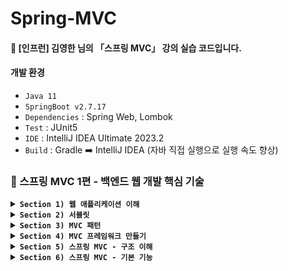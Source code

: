 # Spring-MVC
#### 📣 [인프런] 김영한 님의 「스프링 MVC」 강의 실습 코드입니다.

#### 개발 환경
* `Java 11`
* `SpringBoot v2.7.17`
* `Dependencies` : Spring Web, Lombok
* `Test` : JUnit5
* `IDE` : IntelliJ IDEA Ultimate 2023.2
* `Build` : Gradle ➡️ IntelliJ IDEA (자바 직접 실행으로 실행 속도 향상)

### 🍃 스프링 MVC 1편 - 백엔드 웹 개발 핵심 기술

<details>

**<summary> `Section 1) 웹 애플리케이션 이해` </summary>**
   
* `웹 서버 (Web Server)` : http 프로토콜로 서로 데이터를 주고 받을 수 있고, 정적 데이터 및 기타 부가 기능 제공
* `웹 애플리케이션 서버 (WAS - Web Application Server)` : `웹 서버` 기능 + 프로그램 코드를 실행하여 애플리케이션 로직 수행
* `웹 시스템 구성 - WEB, WAS, DB`
  * `WEB` : 정적 리소스 처리, 애플리케이션 로직 같은 동적인 처리가 필요하면 `WAS`에 요청 위임
  * `WAS` : 중요한 애플리케이션 로직 처리 전담
  * `WAS`, `DB` 장애시, `WEB` 서버는 오류 화면 제공
 
  * `서블릿 (Servlet)` : 클라이언트의 요청을 처리하고, 그 결과를 반환하는 Servlet 클래스의 구현 규칙을 지킨 자바 기반 웹 프로그래밍 기술 (➡️ 웹 요청과 응답의 흐름을 간단한 메서드 호출만으로 체계적으로 다룰 수 있게 해줌)
  * `서블릿 컨테이너 (Servlet Container)` : 구현되어 있는 Servlet 클래스의 규칙에 맞게 서블릿을 담고 관리해주는 컨테이너
    * 웹 서버와의 통신 지원
    * 서블릿 생명주기 관리
    * 서블릿 객체 **싱글톤으로 관리** (⚠️ **공유 변수 사용 주의**)
    * 멀티 스레드 지원 및 관리
      * `스레드` : 프로세스 내에서 실제로 작업을 수행하는 주체로, 모든 프로세스는 한 개 이상의 스레드가 존재하여 작업 수행 (➡️ 멀티 스레드 프로세스 : 두 개 이상의 스레드를 가지는 프로세스)
      * 멀티 스레드에 대한 부분은 WAS가 처리 ➡️ 개발자 : 멀티 스레드 관련 코드 신경 ❌️
        #### 🤔 다중 요청이 들어올 경우, 어떻게 처리할 것인가?
        * `방법 1` 요청마다 스레드 생성
          #### [장점]
          * 동시 요청 처리 가능
          * 리소스(CPU, 메모리)가 허용할 때까지 처리 가능
          * 하나의 스레드가 지연되어도 나머지 스레드 정상 작동
          #### [단점]
          * 스레드 생성 및 Context Switching 비용 문제
          * 요청마다 스레드 생성으로 응답 속도 저하
          * 스레드 생성 제한 ❌️ (➡️ 고객 요청이 많이 올 경우, 서버 과부하)

        * **`방법 2`** ✔️ 스레드 풀
          #### [특징]
          * 요청마다 스레드 생성의 단점을 보완한 방법
          * 필요한 스레드를 스레드 풀에 보관하고 관리
          * 스레드 풀에 생성 가능한 스레드의 최대치 관리
          #### [사용]
          * 스레드가 필요하면, 이미 생성되어 있는 스레드를 스레드 풀에서 꺼내어 사용
          * 사용 종료시, 스레드 풀에 해당 스레드 반납
          #### 🤔 최대 스레드가 모두 사용중이여서 스레드 풀에 스레드가 없는 경우
          * 기다리는 요청을 거절하거나, 특정 숫자만큼만 대기할 수 있도록 설정
          #### [장점]
          * 스레드 생성 및 종료 비용 절약 
          * 스레드가 미리 생성되어 있어 응답 속도 향상
          * 스레드 생성 제한 ⭕️ (➡️ 고객 요청이 많이 오더라도 기존 요청 안전하게 처리 가능)

   #### 👉 백엔드 개발자가 HTTP를 통해서 데이터를 제공할 때 고민해야할 포인트 3가지   
   * `정적 리소스`를 어떻게 제공할 것인가?
   * 동적으로 제공되는 `HTML 페이지`를 어떻게 제공할 것인가?
   * `HTTP API`를 어떻게 제공할 것인가?
     #### ✔️ 정적 리소스
     * 웹 브라우저 요청이 들어오면, 웹 서버는 **이미 생성된 리소스 파일 제공**
     #### ✔️ HTML 페이지
     * 웹 브라우저 요청이 들어오면, 애플리케이션 로직을 수행할 수 있는 WAS가 DB에서 정보 제공 ➡️ 뷰 템플릿을 사용하여 **동적으로 HTML 생성** ➡️ 웹 브라우저로 전송 ➡️ 웹 브라우저에서 HTML 렌더링
     #### ✔️ HTTP API
     * 웹 브라우저 요청이 들어오면, 애플리케이션 로직을 수행할 수 있는 WAS가 DB에서 정보 제공 ➡️ **JSON 형식의 데이터를 웹 브라우저로 전송**
     * 다양한 시스템에서 호출
       * `웹 클라이언트` to `서버`
       * `서버` to `서버`
       * `앱 클라이언트` to `서버`
       #### 👉 데이터만 주고 받음 (➡️ UI 화면이 필요하면, 클라이언트가 별도 처리)
* `렌더링 방식`
    #### ✔️ SSR - 서버 사이드 렌더링
    * 서버 측에서 렌더링 될 페이지를 그려 클라이언트로 내려주는 방식
    * 주로 정적인 화면에 사용
    #### ✔️ CSR - 클라이언트 사이드 렌더링
    * 렌더링 될 페이지를 자바스크립트를 사용해 클라이언트 측에서 동적으로 생성하여 적용하는 방식
    * 주로 동적인 화면에 사용
    * 첫 로딩에서 빈 html 파일에 필요한 번들파일을 모두 다운로드 받음

</details>

<details>
   
**<summary> `Section 2) 서블릿` </summary>**

* 스프링 부트 서블릿 환경 구성
   * `@ServletComponentScan`
      * 서블릿 자동 등록
      * main() 메서드가 존재하는 클래스 또는 최상위 경로의 클래스에 부착하는 애노테이션
      * 하위 경로에 존재하는 모든 클래스 스캔
      ```java
      @ServletComponentScan // 서블릿 자동 등록
      @SpringBootApplication
      public class ServletApplication {
         public static void main(String[] args)  {
   		SpringApplication.run(ServletApplication.class, args);
   	   }
      }
      ```

   * `@WebServlet`, `HttpServlet`, `service() 메서드`
      ```java
      @WebServlet(name = "사용할 서블릿 객체명", urlPatterns = "url 매핑 주소")
      public class HelloServlet extends HttpServlet {

         @Override
         protected void service(HttpServletRequest request, HttpServletResponse response) throws ServletException, IOException {
         }
      }
      ```
      * `@WebServlet` : `@ServletComponentScan`의 대상임을 명시
      * `HttpServlet` : Servlet Container에 등록된 Servlet 객체가 호출되면, service() 메서드 자동 호출 ➡️ service() 메서드를 오버라이드하기 위해 HttpServlet 상속 필수
      * `service() 메서드` : response의 결과물을 생성하는 비즈니스 로직을 실행하는 코드 작성

   * `HttpServletRequest`, `HttpServletResponse`
      * 개발자가 HTTP 요청 메시지, HTTP 응답 메시지를 편리하게 사용할 수 있도록 개발자 대신 HTTP 요청 메시지 파싱
      * `HttpServletRequest` : 클라이언트로부터 전달 받은 HTTP request 메시지의 내용을 객체로 만들어줌
         * HTTP 요청 메시지
            *  `start-line` : HTTP 메서드, URL, 쿼리 스트링, 스키마, 프로토콜
            *  `request-header` : 헤더 조회
            *  `message-body` : form 파라미터 형식 조회, message body 데이터 직접 조회
         
         * 임시 저장소 기능
         
         * 세션 관리 기능
      * `HttpServletResponse` : service() 메서드에서 수행한 비즈니스 로직의 결과물을 담을 객체를 만들어줌
         * HTTP 응답 메시지
            * `status-line` : HTTP 응답 코드 지정 
            * `response-headers` : 헤더 생성 (Content-Type, Cache-Control 등) 
            * `message-body` : 바디 내용 생성
       
         * Content, 쿠키, Redirect 편의 메서드 제공 

* 서블릿 컨테이너 동작 방식
   #### 1. 스프링 부트 실행시, 내장된 톰캣 서버 실행
   #### 2. 톰캣 서버가 실행되면, ServletComponentScan이 동작하면서 Servlet Container에 Servlet 객체 등록
   #### 3. 클라이언트로부터 HTTP Request가 들어오면, WAS에서 이를 HttpServletRequest 객체로 만들어 Servlet 객체에 전달
   #### 4. Servlet 객체는 service() 메서드를 호출하고, 비즈니스 로직 수행
   #### 5. service() 메서드에서 수행한 비즈니스 로직의 결과물을 HttpServletResponse 객체에 담아 클라이언트에게 전달   

* HTTP 요청 데이터
   * `HTTP 요청 메시지를 통해 클라이언트 ➡️ 서버로 데이터를 전달하는 방법`
      #### ✔️ `GET` - 쿼리 파라미터
      * message body 없이 URL의 쿼리 파라미터에 데이터를 포함하여 전달
      * 예) 검색, 필터, 페이징 등
      ```java
      // 단일 파라미터 조회
      String username = request.getParameter("username"); 

      // 복수 파라미터 조회
      String[] usernames = request.getParameterValues("username");

      // 파라미터 이름들 모두 조회
      Enumeration<String> parameterNames = request.getParameterNames();

      // 파라미터를 Map으로 조회 
      Map<String, String[]> parameterMap = request.getParameterMap(): 
      ```
  
      #### ✔️ `POST` - HTML Form
      * message body에 쿼리 파라미터 형식으로 데이터 전달 ➡️ 따라서 body에 포함된 데이터가 어떤 형식인지 `content-type` 지정 필수
      * `content-type: application/x-www-form-urlencoded`
         * `content-type` : HTTP 메시지 바디의 데이더 형식 지정 
         * `application/x-www-form-urlencoded`
            * form으로 데이터 전송
            * **`GET` URL 쿼리 파라미터 형식**과 동일 ➡️ 쿼리 파라미터 조회 메서드 그대로 사용 가능 (`request.getParameter()`)
      * 예) 회원가입, 상품 주문 등

      #### ✔️ `HTTP message body`에 데이터를 직접 담아서 요청
      * HTTP API에 주로 사용
      * 데이터 형식 : **JSON(주로 사용)**, XML, TXT 등
         #### ✔️ 단순 text를 사용할 경우
         * content-type : **text/plain**
         * InputStream 사용
            ```java
            @WebServlet(name = "requestBodyStringServlet", urlPatterns = "/request-body-string")
            public class RequestBodyStringServlet extends HttpServlet {
   
               @Override
               protected void service(HttpServletRequest request, HttpServletResponse response) throws ServletException, IOException {
                  ServletInputStream inputStream = request.getInputStream(); // byte 코드 반환
                  String messageBody = StreamUtils.copyToString(inputStream, StandardCharsets.UTF_8); // byte 코드 ➡️ 문자(String)
               }
            }
            ```

        #### ✔️ JSON 형식을 사용할 경우 (주로 사용)
        * content-type : **application/json**
        * InputStream & ObjectMapper 사용
           ```java
            @WebServlet(name = "requestBodyJsonServlet", urlPatterns = "/request-body-json")
            public class RequestBodyJsonServlet extends HttpServlet {
   
               @Override
               protected void service(HttpServletRequest request, HttpServletResponse response) throws ServletException, IOException {
                  ServletInputStream inputStream = request.getInputStream(); // byte 코드 반환
                  String messageBody = StreamUtils.copyToString(inputStream, StandardCharsets.UTF_8); // byte 코드 ➡️ 문자(String)
                  HelloData helloData = objectMapper.readValue(messageBody, HelloData.class); // JSON 결과를 파싱해서 사용할 수 있는 자바 객체로 변환         
               }
            }
            ```
        * ObjectMapper
           * JSON 결과를 파싱해서 사용할 수 있는 자바 객체로 변환
           * JSON 변환 라이브러리(Jackson, Gson 등)에 포함
              * Spring Boot : 기본으로 Jackson 라이브러리 제공      

* HTTP 응답 데이터
     #### ✔️ 단순 텍스트 응답
     * `response.getWriter()` 사용  

     #### ✔️ HTML 응답
     * content-type : **text/html**
     * `response.getWriter()` 사용 

     #### ✔️ HTTP API - MessageBody JSON 응답  
     * content-type : **application/json** (utf-8 형식을 사용하도록 정의되어 있음 ➡️ charset=utf-8 지원 ❌️)
     * `objectMapper.writeValueAsString()` : 객체 ➡️ JSON 문자

</details>

<details>

**<summary> `Section 3) MVC 패턴` </summary>**

* MVC 패턴 개요
     #### ✔️ 너무 많은 역할
     * 기존 방식
        * Servlet : view 화면을 위한 html을 만드는 작업이 자바 코드에 섞여 지저분하고 복잡함
        * JSP : 자바 코드, 데이터 조회 리포지토리 등 다양한 코드가 모두 JSP에 담겨 있음 ➡️ 🙁 너무 많은 역할 담당 (유지보수 어려움) 
     #### ✔️ 비즈니스 로직과 뷰 렌더링 변경 라이프 사이클 상이
     * 비즈니스 로직과 뷰 렌더링을 하나의 코드로 관리하면 유지보수 어려움  
     #### ✔️ 기능 특화
     * JSP와 같은 뷰 템플릿은 화면을 렌더링 하는데 최적화 되어 있기 때문에 이 부분의 업무만 담당하는 것이 효과적
 
* MVC 패턴 (Model View Controller)
   * 하나의 서블릿이나 JSP로 처리하던 것을 Controller와 View 라는 영역으로 서로 역할을 나눈 것
      * **컨트롤러 (Controller)** : HTTP 요청을 받아서 파라미터를 검증하고, 비즈니스 로직 실행 ➡️ 뷰에 전달할 결과 데이터를 조회하여 모델에 담음
      * **모델 (Model)** : 뷰에 출력할 데이터를 담아둠
      * **뷰 (View)** : 모델에 담겨있는 데이터를 사용하여 화면을 그려줌 (HTML 생성)      

   * MVC2 패턴 동작 방식 
   
<p align="center"><img width="60%" src="https://github.com/iams0m/SpringStudy/assets/105639531/8f031808-6885-4227-8bcc-ffc9e0640d8b"/></p>

* MVC 패턴의 한계
    #### ✔️ 포워드 중복
    #### ✔️ ViewPath 중복
    #### ✔️ 사용하지 않는 코드 존재
    #### ✔️ 공통 처리의 어려움

   #### 🤔 그렇다면 어떻게 MVC 패턴의 단점을 해결할 것인가?
   * **`프론트 컨트롤러 (Front Controller)`**
      * 컨트롤러 호출 전, 먼저 **공통 기능 처리**
      * 프론트 컨트롤러 서블릿 하나로 클라이언트의 요청을 받아 요청에 맞는 컨트롤러를 찾아 추가로 컨트롤러 호출
      * 프론트 컨트롤러를 제외한 나머지 컨트롤러는 서블릿 사용하지 않아도 됨

</details>

<details>

**<summary> `Section 4) MVC 프레임워크 만들기` </summary>**

#### 프론트 컨트롤러 도입 - V1
* 모든 HTTP 요청을 받는 FrontController 클래스 생성 ➡️ 해당 클래스에서 URI를 통해 Controller의 매핑 정보 조회 ➡️ Controller 호출하여 로직 처리

<p align="center"><img width="60%" src="https://github.com/iams0m/SpringStudy/assets/105639531/11d2a8c9-7658-4890-b468-96af39d19edd"/></p>

#### View 분리 - V2
   * V1 구조 : 컨트롤러 ➡️ 뷰로 이동하는 부분에 중복 존재, 코드가 깔끔하지 않음 ➡️ **별도로 뷰를 처리하는 객체를 생성**하여 V1 구조 개선

<p align="center"><img width="60%" src="https://github.com/iams0m/SpringStudy/assets/105639531/acd0290f-068d-483e-9c01-4d24e742d4cf"/></p>
        
   * 기존 V1의 컨트롤러에 존재하는 View 관련 로직을 MyView 객체에 추가 ➡️ V2 Controller는 로직을 처리한 후, MyView 객체 반환 ➡️ Servlet에서 이를 받아 render() 메서드 실행 ➡️ MyView 객체가 JSP를 forward하여 처리
    
#### Model 추가 - V3
  * V2 구조 : Controller에서 사용하지 않는 코드를 파라미터로 전달 받음(HttpServletRequest, HttpServletResponse), 뷰 이름 중복 ➡️ 서블릿 의존 코드를 제거하기 위해 **Model을 추가**하고, **중복되는 뷰 이름을 제거**하여 V2 구조 개선
 
<p align="center"><img width="60%" src="https://github.com/iams0m/SpringStudy/assets/105639531/25e2429a-0fa5-4fd8-92b4-e74c1c98f45f"/></p>
   
   #### ✔️ ModelView
   * 뷰의 논리적인 이름과 뷰를 렌더링 할 때 필요한 model 객체를 map으로 가짐 ➡️ 컨트롤러 : 뷰에 필요한 데이터를 key, value로 넣어주면 됨 (프레임워크에 종속적), 실제 뷰의 물리적인 이름은 프론트 컨트롤러에서 처리 (viewResolver)
   * `HttpServletRequest`가 제공하는 파라미터 : 프론트 컨트롤러가 `Map`에 담아 호출 ➡️ 응답 결과로 ModelView 객체 반환

   #### ✔️viewResolver
   * 실제 뷰를 찾아주는 해결사
      #### 🤔 왜 뷰 리졸버를 써야할까 ?
      * 폴더 이름이 변경될 경우, Controller 건들 필요 전혀 ❌️ ➡️ viewResolver 메서드 안에 있는 경로만 수정    


#### 단순하고 실용적인 컨트롤러 - V4
   * V3 구조 : 컨트롤러에 ModelView 객체를 생성하고 반환해야 하는 번거로움 존재 ➡️ 조금 더 단순하고 실용성 있는 V4 버전을 사용하여 V3 구조 개선

<p align="center"><img width="60%" src="https://github.com/iams0m/SpringStudy/assets/105639531/cbd716b6-9ba8-4303-9a60-2ff0f33b2b9b"/></p>

   #### 기존 ➡️ 변경
   * 인터페이스에 ModelView ⭕️ ➡️ **인터페이스에 ModelView ❌️**
   * 컨트롤러 : ModelView 반환 ➡️ **뷰의 논리적인 이름인 ViewName만 반환**
   * ModelView에서 model을 꺼냄 ➡️ **프론트 컨트롤러에서 model 객체를 파라미터로 넘김 (컨트롤러에서 모델을 별도로 생성할 필요 ❌️)**

#### 유연한 컨트롤러 - V5
   #### 🤔 하나의 프로젝트에서 여러가지 컨트롤러 방식을 사용하고 싶은 경우 어떻게 해야할까?
   * V4 구조 : 프론트 컨트롤러에서 한가지 방식의 컨트롤러 인터페이스만 사용 가능 (인터페이스 제약으로 컨트롤러 방식 유연하게 사용 ❌️) ➡️ 프론트 컨트롤러가 다양한 방식의 컨트롤러를 처리할 수 있도록 **어댑터 패턴** 적용
 
<p align="center"><img width="60%" src="https://github.com/iams0m/SpringStudy/assets/105639531/f24a0925-badf-40ea-bba8-78a1416af6ae"/></p>  

   #### 기존 ➡️ 변경
   * 컨트롤러 (Controller) ➡️ 핸들러 (Handler)
     * 컨트롤러 직접 매핑하여 사용 ➡️ 어댑터 사용으로 컨트롤러 뿐만 아니라 **어댑터가 지원하기만 하면 어떤 것이라도 URL에 매핑하여 사용 가능 !** 그래서 더 넓은 범위로 이름 변경
     * 프론트 컨트롤러가 실제 컨트롤러 호출 ➡️ **어댑터를 통해 실제 컨트롤러 호출**
    
   #### ✔️ 핸들러
   * 컨트롤러의 더 넓은 범위
   
   #### ✔️ 핸들러 어댑터
   * 인터페이스의 스펙이 다를 때, 중간에 스펙이 맞도록 변환하여 다양한 종류의 컨트롤러를 호출할 수 있도록 하는 객체
   * 컨트롤러가 반환한 뷰 이름을 ModelView로 만들어서 형식을 맞추어 반환

</details>

<details>
  
**<summary> `Section 5) 스프링 MVC - 구조 이해` </summary>**

#### SpringMVC 구조
<p align="center"><img width="60%" src="https://github.com/iams0m/SpringStudy/assets/105639531/17cb0401-0848-4ffa-8228-980cbda7a92d"/></p> 

* #### 직접 만든 프레임워크 ➡️ 스프링 MVC 비교
   * `FrontController` ➡️ `DispatcherServlet`
   * `handlerMappingMap` ➡️ `handlerMapping`
   * `MyHandlerAdapter` ➡️ `HandlerAdapter`
   * `ModelView` ➡️ `ModelAndView`
   * `viewResolver(메서드)` ➡️ `ViewResolver(인터페이스)` 
   * `MyView(메서드)` ➡️ `View(인터페이스)` 

* #### 동작 순서
   1. **`핸들러 조회`** : 핸들러 매핑을 통해 요청 URL에 매핑된 핸들러(컨트롤러) 조회
   2. **`핸들러 어댑터 조회`** : 핸들러를 실행할 수 있는 핸들러 어댑터 조회
   3. **`핸들러 어댑터 실행`**
   4. **`핸들러 실행`** : 핸들러 어댑터가 실제 핸들러 실행
   5. **`ModelAndView 반환`** : 핸들러 어댑터에서 핸들러가 반환하는 정보를 ModelAndView로 변환하여 반환
   6. **`viewResolver 호출`** : 뷰 리졸버를 찾아 실행
   7. **`View 반환`** : 뷰 리졸버는 뷰의 논리 이름을 물리 이름으로 바꾸고, 렌더링 역할을 담당하는 뷰 객체 반환
   8. **`뷰 렌더링`** : 뷰를 통해 뷰 렌더링


#### ✔️ 핸들러 매핑과 핸들러 어댑터 
* 스프링 부트가 자동 등록하는 핸들러 매핑과 핸들러 어댑터
   * `HandlerMapping`
      * 0 = RequestMappingHandlerMapping ➡️ 애노테이션 기반의 컨트롤러 `@RequestMapping`에서 사용
      * 1 = BeanNameUrlHandlerMapping ➡️ 스프링 빈 이름으로 핸들러를 찾음 
   * `HandlerAdapter`
      * 0 = RequestMappingHandlerAdapter ➡️ 애노테이션 기반의 컨트롤러 `@RequestMapping`에서 사용
      * 1 = HttpRequestHandlerAdapter ➡️ HttpRequestHandler 처리
      * 2 = SimpleControllerHandlerAdapter ➡️ Controller 인터페이스 처리

* 동작 방식
   * `HandlerMapping`, `HandlerAdapter`를 순서대로 찾고 만약 없으면 다음 순서로 이동
      #### 1. 핸들러 매핑으로 핸들러 조회 - `HandlerMapping`을 순서대로 실행하여 핸들러 찾기
      #### 2. 핸들러 어댑터 조회 - `HandlerAdapter`의 `supports()`를 순서대로 호출
      #### 3. 핸들러 어댑터 실행   


#### ✔️ 뷰 리졸버  
* 스프링 부트 : `InternalResourceViewResolver` 라는 뷰 리졸버 자동 등록 ➡️ `application.properties`에 등록한 `spring.mvc.view.prefix`, `spring.mvc.view.suffix` 설정 정보 사용하여 등록

* 스프링 부트가 자동 등록하는 뷰 리졸버
   * 1 = BeanNameViewResolver ➡️ 빈 이름으로 뷰를 찾아서 반환
   * 2 = InternalResourceViewResolver ➡️ JSP를 처리할 수 있는 뷰 반환

* 동작 방식
   * `InternalResourceViewResolver`를 호출하는 경우 
      #### 1. 핸들러 어댑터 호출 - 핸들러 어댑터를 통해 논리 뷰 이름 획득
      #### 2. ViewResolver 호출 - 논리 뷰 이름으로 ViewResolver 순서대로 호출 
      #### 3. InternalResourceViewResolver 호출 - `InternalResourceView` 반환
        * JSP : `forward()`를 통해 해당 JSP로 이동하여 렌더링
        * JSP를 제외한 나머지 뷰 템플릿 : `forward()` 과정 없이 바로 실제 뷰 렌더링
      #### 4. view.render() 호출


**`1. 스프링 MVC - 시작하기`**
* `@RequestMapping` 애노테이션 기반의 스프링 MVC 컨트롤러 사용

#### ✔️ `@Controller`
* 스프링이 자동으로 스프링 빈으로 등록 (➡️ 내부에 `@Component` 애노테이션이 있어서 **컴포넌트 스캔의 대상**이 됨)
* 스프링 MVC에서 애노테이션 기반 컨트롤러로 인식 (➡️ `RequestMappingHandlerMapping`에서 사용)

#### ✔️ `@RequestMapping`
* 요청 정보 매핑
* 해당 URL이 호출되면 이 메서드 호출


**`2. 스프링 MVC - 컨트롤러 통합`**
* 컨트롤러를 하나로 통합하면서 중복되는 `@RequestMapping`의 URL을 `메서드 레벨` ➡️ `클래스 레벨`로 변경
   * `클래스 레벨`과 `메서드 레벨`을 조합하여 사용


**`3. 스프링 MVC - 실용적인 방식`**
   #### 기존 ➡️ 변경
   * ModelAndView 직접 생성하여 반환 ➡️ ViewName 직접 반환
   * `request.getParameter()` ➡️ `@RequestParam` 사용
   * `@RequestMapping` ➡️ `@GetMapping`, `@PostMapping` 등으로 HTTP Method를 애노테이션으로 구분
</details>

<details>
  
**<summary> `Section 6) 스프링 MVC - 기본 기능` </summary>**

</details>
